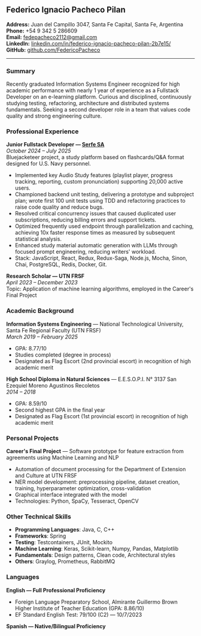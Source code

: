 ## Federico Ignacio Pacheco Pilan

**Address:** Juan del Campillo 3047, Santa Fe Capital, Santa Fe, Argentina  
**Phone:** +54 9 342 5 286609  
**Email:** [fedepacheco2112@gmail.com](mailto:fedepacheco2112@gmail.com)  
**LinkedIn:** [linkedin.com/in/federico-ignacio-pacheco-pilan-2b7e15/](https://linkedin.com/in/federico-ignacio-pacheco-pilan-2b7e15/)  
**GitHub:** [github.com/FedericoPacheco](https://github.com/FedericoPacheco)

---

### Summary 

Recently graduated Information Systems Engineer recognized for high academic performance with nearly 1 year of experience as a Fullstack Developer on an e-learning platform. Curious and disciplined, continuously studying testing, refactoring, architecture and distributed systems fundamentals. Seeking a second developer role in a team that values code quality and strong engineering culture.

### Professional Experience

**Junior Fullstack Developer — [Serfe SA](https://www.serfe.com/en)**  
*October 2024 – July 2025*  
Bluejacketeer project, a study platform based on flashcards/Q&A format designed for U.S. Navy personnel.  
 
 - Implemented key Audio Study features (playlist player, progress tracking, reporting, custom pronunciation) supporting 20,000 active users.
 - Championed backend unit testing, delivering a prototype and subproject plan; wrote first 100 unit tests using TDD and refactoring practices to raise code quality and reduce bugs.
 - Resolved critical concurrency issues that caused duplicated user subscriptions, reducing billing errors and support tickets.
 - Optimized frequently used endpoint through parallelization and caching, achieving 10x faster response times as measured by subsequent statistical analysis. 
 - Enhanced study material automatic generation with LLMs through focused prompt engineering, reducing writers' workload.
 - Stack: JavaScript, React, Redux, Redux-Saga, Node.js, Mocha, Sinon, Chai, PostgreSQL, Redis, Docker, Git.

**Research Scholar — UTN FRSF**  
*April 2023 – December 2023*  
Topic: Application of machine learning algorithms, employed in the Career's Final Project  

### Academic Background

**Information Systems Engineering** — National Technological University, Santa Fe Regional Faculty (UTN FRSF)  
*March 2019 – February 2025*

 - GPA: 8.77/10  
 - Studies completed (degree in process)  
 - Designated as Flag Escort (2nd provincial escort) in recognition of high academic merit  

**High School Diploma in Natural Sciences** — E.E.S.O.P.I. N° 3137 San Ezequiel Moreno Agustinos Recoletos  
*2014 – 2018*  

 - GPA: 8.59/10  
 - Second highest GPA in the final year  
 - Designated as Flag Escort (1st provincial escort) in recognition of high academic merit  

### Personal Projects

**Career's Final Project** — Software prototype for feature extraction from agreements using Machine Learning and NLP  

 - Automation of document processing for the Department of Extension and Culture at UTN FRSF  
 - NER model development: preprocessing pipeline, dataset creation, training, hyperparameter optimization, cross-validation  
 - Graphical interface integrated with the model  
 - Technologies: Python, SpaCy, Tesseract, OpenCV  

### Other Technical Skills

 - **Programming Languages**: Java, C, C++
 - **Frameworks**: Spring
 - **Testing**: Testcontainers, JUnit, Mockito
 - **Machine Learning**: Keras, Scikit-learn, Numpy, Pandas, Matplotlib  
 - **Fundamentals**: Design patterns, Clean code, Architectural styles  
 - **Others**: Graylog, Prometheus, RabbitMQ  

### Languages

**English — Full Professional Proficiency**  

 - Foreign Language Preparatory School, Almirante Guillermo Brown Higher Institute of Teacher Education (GPA: 8.86/10)  
 - EF Standard English Test: 79/100 (C2) — 10/7/2023  

**Spanish — Native/Bilingual Proficiency**